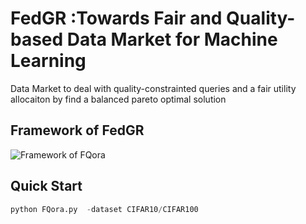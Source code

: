 # FedGR :Towards Fair and Quality-based Data Market for Machine Learning 
Data Market to deal with quality-constrainted queries and a fair utility allocaiton by find a balanced pareto optimal solution
## Framework of FedGR
![Framework of FQora](https://github.com/Guosy-wxy/FQora/blob/main/images/framework.png)
## Quick Start 
```python
python FQora.py  -dataset CIFAR10/CIFAR100
```
